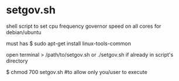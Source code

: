 # setgov.sh
shell script to set cpu frequency governor speed on all cores for debian/ubuntu

must has 
$ sudo apt-get install linux-tools-common

open terminal > /path/to/setgov.sh     or     ./setgov.sh if already in script's directory

$ chmod 700 setgov.sh      #to allow only you/user to execute  

